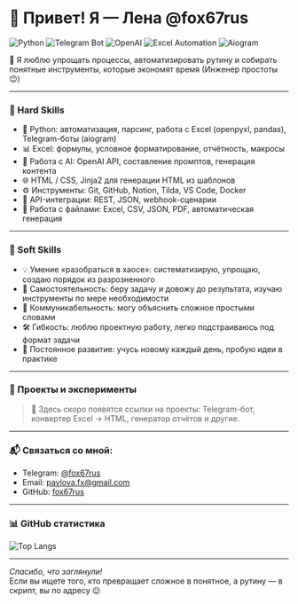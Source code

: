 # 👋 Привет! Я — Лена @fox67rus
![Python](https://img.shields.io/badge/Python-3.13-blue?logo=python&logoColor=white)
![Telegram Bot](https://img.shields.io/badge/Telegram-Bot-blue?logo=telegram)
![OpenAI](https://img.shields.io/badge/OpenAI-API-4B0082?logo=openai&logoColor=white)
![Excel Automation](https://img.shields.io/badge/Excel-Automation-green?logo=microsoft-excel)
![Aiogram](https://img.shields.io/badge/aiogram-3.x-lightgrey)

👀 Я люблю упрощать процессы, автоматизировать рутину и собирать понятные инструменты, которые экономят время (Инженер простоты 😉)

---

### 🧰 Hard Skills

- 🐍 Python: автоматизация, парсинг, работа с Excel (openpyxl, pandas), Telegram-боты (aiogram)
- 📊 Excel: формулы, условное форматирование, отчётность, макросы
- 🧠 Работа с AI: OpenAI API, составление промптов, генерация контента
- 🌐 HTML / CSS, Jinja2 для генерации HTML из шаблонов
- ⚙️ Инструменты: Git, GitHub, Notion, Tilda, VS Code, Docker
- 🔌 API-интеграции: REST, JSON, webhook-сценарии
- 📁 Работа с файлами: Excel, CSV, JSON, PDF, автоматическая генерация

---

### 🌿 Soft Skills

- 💡 Умение «разобраться в хаосе»: систематизирую, упрощаю, создаю порядок из разрозненного
- 🎯 Самостоятельность: беру задачу и довожу до результата, изучаю инструменты по мере необходимости
- 🤝 Коммуникабельность: могу объяснить сложное простыми словами
- 🛠 Гибкость: люблю проектную работу, легко подстраиваюсь под формат задачи
- 🌱 Постоянное развитие: учусь новому каждый день, пробую идеи в практике

---

### 🧩 Проекты и эксперименты

> 🧪 Здесь скоро появятся ссылки на проекты: Telegram-бот, конвертер Excel → HTML, генератор отчётов и другие.
---

### 📬 Связаться со мной:
- Telegram: [@fox67rus](https://t.me/fox67rus)
- Email: pavlova.fx@gmail.com
- GitHub: [fox67rus](https://github.com/fox67rus)

---

### 📊 GitHub статистика

![Top Langs](https://github-readme-stats.vercel.app/api/top-langs/?username=fox67rus&layout=compact&theme=dark&hide=Pascal)

---


_Спасибо, что заглянули!_  
Если вы ищете того, кто превращает сложное в понятное, а рутину — в скрипт, вы по адресу 😉

<!---
fox67rus/fox67rus is a ✨ special ✨ repository because its `README.md` (this file) appears on your GitHub profile.
You can click the Preview link to take a look at your changes.
--->
